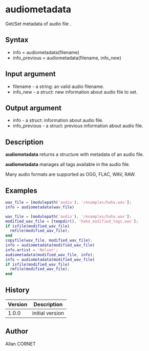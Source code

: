 # audiometadata

Get/Set metadata of audio file .

## Syntax

- info = audiometadata(filename)
- info_previous = audiometadata(filename, info_new)

## Input argument

- filename - a string: an valid audio filename.
- info_new - a struct: new information about audio file to set.

## Output argument

- info - a struct: information about audio file.
- info_previous - a struct: previous information about audio file.

## Description

  <p><b>audiometadata</b> returns a structure with metadata of an audio file.</p>
  <p><b>audiometadata</b> manages all tags available in the audio file.</p>
  <p>Many audio formats are supported as OGG, FLAC, WAV, RAW.</p>

## Examples

```matlab
wav_file = [modulepath('audio'), '/examples/haha.wav'];
info = audiometadata(wav_file)
```

```matlab
wav_file = [modulepath('audio'), '/examples/haha.wav'];
modified_wav_file = [tempdir(), 'haha_modified_tags.wav'];
if isfile(modified_wav_file)
  rmfile(modified_wav_file);
end
copyfile(wav_file, modified_wav_file);
info = audiometadata(modified_wav_file)
info.artist = 'Nelson';
audiometadata(modified_wav_file, info);
info = audiometadata(modified_wav_file)
if isfile(modified_wav_file)
  rmfile(modified_wav_file);
end
```

## History

| Version | Description     |
| ------- | --------------- |
| 1.0.0   | initial version |

## Author

Allan CORNET
